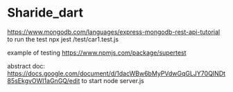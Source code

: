 # Sharide_dart
 
https://www.mongodb.com/languages/express-mongodb-rest-api-tutorial
to run the test npx jest /test/car1.test.js

example of testing
https://www.npmjs.com/package/supertest


abstract doc: https://docs.google.com/document/d/1dacWBw6bMyPVdwGqGLJY70QINDt85sEkgvOWI1aGnGQ/edit
to start
node server.js
